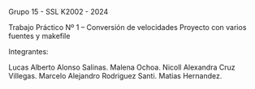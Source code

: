 Grupo 15 - SSL K2002 - 2024

Trabajo Práctico Nº 1 – Conversión de velocidades
 Proyecto con varios fuentes y makefile

Integrantes:

Lucas Alberto Alonso Salinas.
Malena Ochoa.
Nicoll Alexandra Cruz Villegas.
Marcelo Alejandro Rodriguez Santi.
Matias Hernandez.
